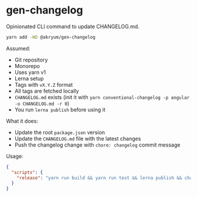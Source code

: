 # gen-changelog

Opinionated CLI command to update CHANGELOG.md.

```bash
yarn add -WD @akryum/gen-changelog
```

Assumed:
- Git repository
- Monorepo
- Uses yarn v1
- Lerna setup
- Tags with `vX.Y.Z` format
- All tags are fetched locally
- `CHANGELOG.md` exists (init it with `yarn conventional-changelog -p angular -o CHANGELOG.md -r 0`)
- You run `lerna publish` before using it

What it does:
- Update the root `package.json` version
- Update the `CHANGELOG.md` file with the latest changes
- Push the changelog change with `chore: changelog` commit message

Usage:

```json
{
  "scripts": {
    "release": "yarn run build && yarn run test && lerna publish && changelog generate"
  }
}
```
